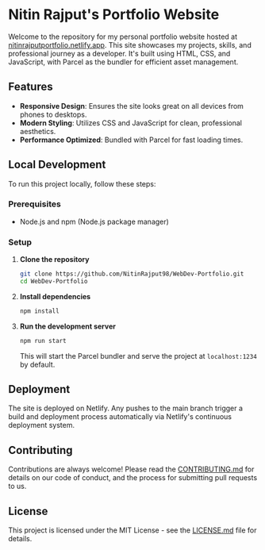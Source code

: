# Nitin Rajput's Portfolio Website

Welcome to the repository for my personal portfolio website hosted at [nitinrajputportfolio.netlify.app](https://nitinrajputportfolio.netlify.app). This site showcases my projects, skills, and professional journey as a developer. It's built using HTML, CSS, and JavaScript, with Parcel as the bundler for efficient asset management.

## Features

- **Responsive Design**: Ensures the site looks great on all devices from phones to desktops.
- **Modern Styling**: Utilizes CSS and JavaScript for clean, professional aesthetics.
- **Performance Optimized**: Bundled with Parcel for fast loading times.

## Local Development

To run this project locally, follow these steps:

### Prerequisites

- Node.js and npm (Node.js package manager)

### Setup

1. **Clone the repository**

   ```bash
   git clone https://github.com/NitinRajput98/WebDev-Portfolio.git
   cd WebDev-Portfolio
   ```

2. **Install dependencies**

   ```bash
   npm install
   ```

3. **Run the development server**

   ```bash
   npm run start
   ```

   This will start the Parcel bundler and serve the project at `localhost:1234` by default.

## Deployment

The site is deployed on Netlify. Any pushes to the main branch trigger a build and deployment process automatically via Netlify's continuous deployment system.

## Contributing

Contributions are always welcome! Please read the [CONTRIBUTING.md](CONTRIBUTING.md) for details on our code of conduct, and the process for submitting pull requests to us.

## License

This project is licensed under the MIT License - see the [LICENSE.md](LICENSE.md) file for details.
